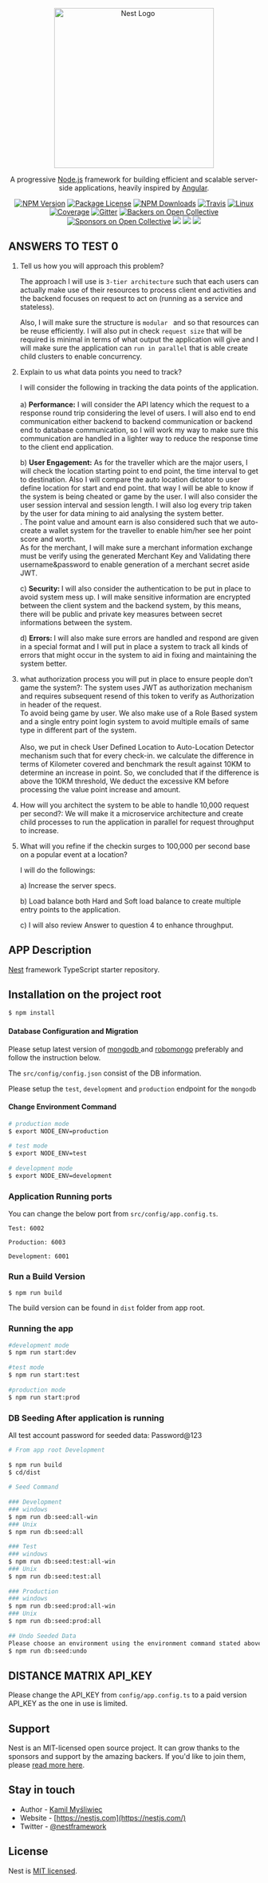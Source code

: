 <p align="center">
  <a href="http://nestjs.com/" target="blank"><img src="https://nestjs.com/img/logo_text.svg" width="320" alt="Nest Logo" /></a>
</p>

[travis-image]: https://api.travis-ci.org/nestjs/nest.svg?branch=master
[travis-url]: https://travis-ci.org/nestjs/nest
[linux-image]: https://img.shields.io/travis/nestjs/nest/master.svg?label=linux
[linux-url]: https://travis-ci.org/nestjs/nest
  
  <p align="center">A progressive <a href="http://nodejs.org" target="blank">Node.js</a> framework for building efficient and scalable server-side applications, heavily inspired by <a href="https://angular.io" target="blank">Angular</a>.</p>
    <p align="center">
<a href="https://www.npmjs.com/~nestjscore"><img src="https://img.shields.io/npm/v/@nestjs/core.svg" alt="NPM Version" /></a>
<a href="https://www.npmjs.com/~nestjscore"><img src="https://img.shields.io/npm/l/@nestjs/core.svg" alt="Package License" /></a>
<a href="https://www.npmjs.com/~nestjscore"><img src="https://img.shields.io/npm/dm/@nestjs/core.svg" alt="NPM Downloads" /></a>
<a href="https://travis-ci.org/nestjs/nest"><img src="https://api.travis-ci.org/nestjs/nest.svg?branch=master" alt="Travis" /></a>
<a href="https://travis-ci.org/nestjs/nest"><img src="https://img.shields.io/travis/nestjs/nest/master.svg?label=linux" alt="Linux" /></a>
<a href="https://coveralls.io/github/nestjs/nest?branch=master"><img src="https://coveralls.io/repos/github/nestjs/nest/badge.svg?branch=master#5" alt="Coverage" /></a>
<a href="https://gitter.im/nestjs/nestjs?utm_source=badge&utm_medium=badge&utm_campaign=pr-badge&utm_content=body_badge"><img src="https://badges.gitter.im/nestjs/nestjs.svg" alt="Gitter" /></a>
<a href="https://opencollective.com/nest#backer"><img src="https://opencollective.com/nest/backers/badge.svg" alt="Backers on Open Collective" /></a>
<a href="https://opencollective.com/nest#sponsor"><img src="https://opencollective.com/nest/sponsors/badge.svg" alt="Sponsors on Open Collective" /></a>
  <a href="https://paypal.me/kamilmysliwiec"><img src="https://img.shields.io/badge/Donate-PayPal-dc3d53.svg"/></a>
<img src="https://img.shields.io/badge/👌-Production Ready-78c7ff.svg"/>
  <a href="https://twitter.com/nestframework"><img src="https://img.shields.io/twitter/follow/nestframework.svg?style=social&label=Follow"></a>
</p>
  <!--[![Backers on Open Collective](https://opencollective.com/nest/backers/badge.svg)](https://opencollective.com/nest#backer)
  [![Sponsors on Open Collective](https://opencollective.com/nest/sponsors/badge.svg)](https://opencollective.com/nest#sponsor)-->

## ANSWERS TO TEST 0 
1. Tell us how you will approach this problem?

    The approach I will use is `3-tier architecture` such that each users can actually make use of their resources to process client end activities and the backend focuses on request to act on (running as a service and stateless).
    
    Also, I will make sure the structure is `modular ` and so that resources can be reuse efficiently. I will also put in check `request size` that will be required is minimal in terms of what output the application will give and I will make sure the application can `run in parallel` that is able create child clusters to enable concurrency.


2.  Explain to us what data points you need to track?

       I will consider the following in tracking the data points of the application.
      <br>    
      a) <b>Performance:</b> I will consider the API latency which the request to a response round trip considering the level of users. I will also end to end communication either backend to backend communication or backend end to database communication, so I will work my way to make sure this communication are handled in a lighter way to reduce the response time to the client end application.
      
      b) <b>User Engagement:</b> As for the traveller which are the major users, I will check the location starting point to end point, the time interval to get to destination. Also I will compare the auto location dictator to user define location for start and end point. that way I will be able to know if the system is being cheated or game by the user. I will also consider the user session interval and session length. I will also log every trip taken by the user for data mining to aid analysing the system better. <br>. The point value and amount earn is also considered such that we auto-create a wallet system for the traveller to enable him/her see her point score and worth. <br>
      As for the merchant, I will make sure a merchant information exchange must be verify using the generated Merchant Key and Validating there username&password to enable generation of a merchant secret aside JWT. 
    
      c) <b>Security: </b> I will also consider the authentication to be put in place to avoid system mess up. I will make sensitive information are encrypted between the client system and the backend system, by this means, there will be public and private key measures between secret informations between the system. 
      
      d) <b>Errors: </b> I will also make sure errors are handled and respond are given in a special format and I will put in place a system to track all kinds of errors that might occur in the system to aid in fixing and maintaining the system better.

3.  what authorization process you will put in place to ensure people don’t game the system?: The system uses JWT as authorization mechanism and requires subsequent resend of this token to verify as Authorization in header of the request. <br>
To avoid being game by user. We also make use of a Role Based system and a single entry point login system to avoid multiple emails of same type in different part of the system.
<br><br>Also, we put in check User Defined Location to Auto-Location Detector mechanism such that for every check-in. we calculate the difference in terms of Kilometer covered and benchmark the result against 10KM to determine an increase in point. So, we concluded that if the difference is above the 10KM threshold, We deduct the excessive KM before processing the value point increase and amount. 

4. How will you architect the system to be able to handle 10,000 request per second?: We will make it a microservice architecture and create child processes to run the application in parallel for request throughput to increase.

5. What will you refine if the checkin surges to 100,000 per second base on a popular event at a location?

    I will do the followings:
    
    a) Increase the server specs.
    
    b) Load balance both Hard and Soft load balance to create multiple entry points to the application.
    
    c) I will also review Answer to question 4 to enhance throughput. 


## APP Description

[Nest](https://github.com/nestjs/nest) framework TypeScript starter repository.

## Installation on the project root

```bash
$ npm install
```


#### Database Configuration and Migration
Please setup latest version of <a href="https://docs.mongodb.com/manual/installation/" target="_blank"> mongodb </a> and  <a href="https://robomongo.org/download" target="_blank">robomongo</a> preferably and follow the instruction below.
    
The `src/config/config.json` consist of the DB information.

Please setup the `test`, `development` and `production` endpoint for the `mongodb`

#### Change Environment Command
```bash
# production mode
$ export NODE_ENV=production
    
# test mode
$ export NODE_ENV=test
    
# development mode
$ export NODE_ENV=development

```

### Application Running ports
You can change the below port from `src/config/app.config.ts`. 
```$xslt
Test: 6002 
    
Production: 6003
    
Development: 6001
```
### Run a Build Version

`$ npm run build` 

The build version can be found in `dist` folder from app root.

### Running the app
```bash
#development mode
$ npm run start:dev
    
#test mode
$ npm run start:test
    
#production mode
$ npm run start:prod
```

### DB Seeding After application is running

All test account password for seeded data: Password@123

```bash
# From app root Development
    
$ npm run build
$ cd/dist
   
# Seed Command
    
### Development
### windows
$ npm run db:seed:all-win
### Unix
$ npm run db:seed:all
    
### Test
### windows
$ npm run db:seed:test:all-win
### Unix
$ npm run db:seed:test:all
    
### Production
### windows
$ npm run db:seed:prod:all-win
### Unix
$ npm run db:seed:prod:all
        
## Undo Seeded Data
Please choose an environment using the environment command stated above and then run:
$ npm run db:seed:undo      
```

## DISTANCE MATRIX API_KEY
Please change the API_KEY from `config/app.config.ts` to a paid version API_KEY as the one in use is limited. 

## Support

Nest is an MIT-licensed open source project. It can grow thanks to the sponsors and support by the amazing backers. If you'd like to join them, please [read more here](https://opencollective.com/nest).

## Stay in touch

- Author - [Kamil Myśliwiec](https://kamilmysliwiec.com)
- Website - [https://nestjs.com](https://nestjs.com/)
- Twitter - [@nestframework](https://twitter.com/nestframework)

## License

  Nest is [MIT licensed](LICENSE).
